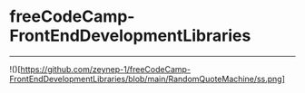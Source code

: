 # freeCodeCamp-FrontEndDevelopmentLibraries

---

!()[https://github.com/zeynep-1/freeCodeCamp-FrontEndDevelopmentLibraries/blob/main/RandomQuoteMachine/ss.png]
